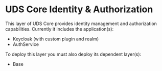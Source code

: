 # UDS Core Identity & Authorization

This layer of UDS Core provides identity management and authorization capabilities. Currently it includes the application(s):
- Keycloak (with custom plugin and realm)
- AuthService

To deploy this layer you must also deploy its dependent layer(s):
- Base
